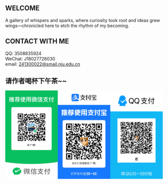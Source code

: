 ## WELCOME
A gallery of whispers and sparks, where curiosity took root and ideas grew wings—chronicled here to etch the rhythm of my becoming.

## CONTACT WITH ME

QQ: 3508835924<br>
WeChat: J18027726030<br>
email: 241300022@smail.nju.edu.cn

## 请作者喝杯下午茶~~

<img src="info/thanks.jpg" width="600" alt="THANKS" align="left">